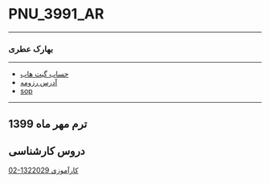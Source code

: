 
# PNU_3991_AR
----------
### بهارک عطری  

---
+ [حساب گیت هاب](https://github.com/baharakatry)
+ [آدرس رزومه](https://baharakatry.github.io/github.io/)
+ [sop](https://baharakatry.github.io/SOP/)


-------------------
## ترم مهر ماه 1399

## دروس کارشناسی

[02-1322029 کارآموزی ](https://github.com/AliRazavi-edu/PNU_3991/tree/master/_BSc/Internship)


